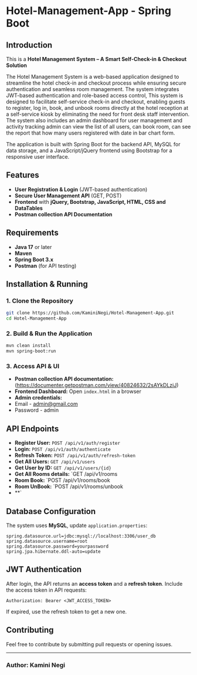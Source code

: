 # Hotel-Management-App - Spring Boot

## Introduction
This is a **Hotel Management System – A Smart Self-Check-in & Checkout Solution**

The Hotel Management System is a web-based application designed to streamline the hotel check-in and checkout process while ensuring secure authentication and seamless room management. The system integrates JWT-based authentication and role-based access control, This system is designed to facilitate self-service check-in and checkout, enabling guests to register, log in, book, and unbook rooms directly at the hotel reception at a self-service kiosk by eliminating the need for front desk staff intervention. The system also includes an admin dashboard for user management and activity tracking admin can view the list of all users, can book room, can see the report that how many users registered with date in bar chart form.

The application is built with Spring Boot for the backend API, MySQL for data storage, and a JavaScript/jQuery frontend using Bootstrap for a responsive user interface.

## Features
- **User Registration & Login** (JWT-based authentication)
- **Secure User Management API** (GET, POST)
- **Frontend** with **jQuery, Bootstrap, JavaScript, HTML, CSS and DataTables**
- **Postman collection API Documentation**

## Requirements
- **Java 17** or later
- **Maven**
- **Spring Boot 3.x**
- **Postman** (for API testing)

## Installation & Running
### 1. Clone the Repository
```sh
git clone https://github.com/KaminiNegi/Hotel-Management-App.git
cd Hotel-Management-App
```


### 2. Build & Run the Application
```sh
mvn clean install
mvn spring-boot:run
```

### 3. Access API & UI

- **Postman collection API documentation:** (https://documenter.getpostman.com/view/40824632/2sAYkDLziJ)
- **Frontend Dashboard:** Open `index.html` in a browser
- **Admin credentials:**
- Email - admin@gmail.com 
- Password - admin

## API Endpoints
- **Register User:** `POST /api/v1/auth/register`
- **Login:** `POST /api/v1/auth/authenticate`
- **Refresh Token:** `POST /api/v1/auth/refresh-token`
- **Get All Users:** `GET /api/v1/users`
- **Get User by ID:** `GET /api/v1/users/{id}`
- **Get All Rooms details:** `GET /api/v1/rooms
- **Room Book:** `POST /api/v1/rooms/book
- **Room UnBook:** `POST /api/v1/rooms/unbook
- **`

## Database Configuration
The system uses  **MySQL**, update `application.properties`:
```properties
spring.datasource.url=jdbc:mysql://localhost:3306/user_db
spring.datasource.username=root
spring.datasource.password=yourpassword
spring.jpa.hibernate.ddl-auto=update
```

## JWT Authentication
After login, the API returns an **access token** and a **refresh token**. Include the access token in API requests:
```
Authorization: Bearer <JWT_ACCESS_TOKEN>
```
If expired, use the refresh token to get a new one.

## Contributing
Feel free to contribute by submitting pull requests or opening issues.

---
### **Author:** Kamini Negi

